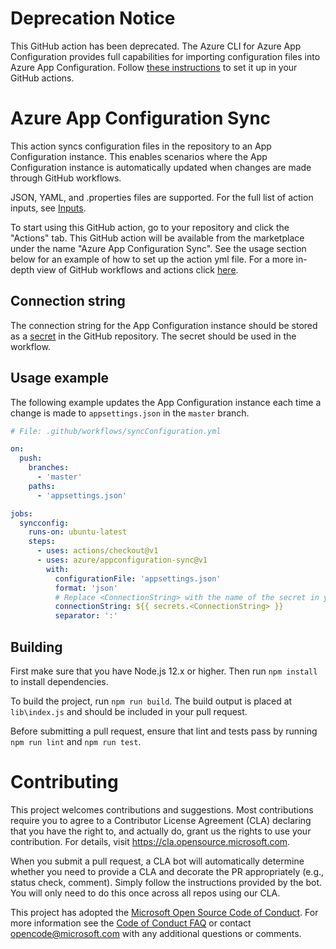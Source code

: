 # Deprecation Notice

This GitHub action has been deprecated. The Azure CLI for Azure App Configuration provides full capabilities for importing configuration files into Azure App Configuration. Follow [these instructions](https://aka.ms/appconfig/githubactions) to set it up in your GitHub actions. 

# Azure App Configuration Sync

This action syncs configuration files in the repository to an App Configuration instance. This enables scenarios where the App Configuration instance is automatically updated when changes are made through GitHub workflows.

JSON, YAML, and .properties files are supported. For the full list of action inputs, see [Inputs](./action.yml).

To start using this GitHub action, go to your repository and click the "Actions" tab. This GitHub action will be available from the marketplace under the name "Azure App Configuration Sync". See the usage section below for an example of how to set up the action yml file. For a more in-depth view of GitHub workflows and actions click [here](https://help.github.com/en/actions/automating-your-workflow-with-github-actions).

## Connection string

The connection string for the App Configuration instance should be stored as a [secret](https://help.github.com/en/articles/virtual-environments-for-github-actions#creating-and-using-secrets-encrypted-variables) in the GitHub repository.  The secret should be used in the workflow.

## Usage example

The following example updates the App Configuration instance each time a change is made to `appsettings.json` in the `master` branch.

```yaml
# File: .github/workflows/syncConfiguration.yml

on:
  push:
    branches:
      - 'master'
    paths:
      - 'appsettings.json'

jobs:
  syncconfig:
    runs-on: ubuntu-latest
    steps:
      - uses: actions/checkout@v1
      - uses: azure/appconfiguration-sync@v1
        with:
          configurationFile: 'appsettings.json'
          format: 'json'
          # Replace <ConnectionString> with the name of the secret in your repository
          connectionString: ${{ secrets.<ConnectionString> }}
          separator: ':'
```

## Building

First make sure that you have Node.js 12.x or higher. Then run `npm install` to install dependencies.

To build the project, run `npm run build`. The build output is placed at `lib\index.js` and should be included in your pull request.

Before submitting a pull request, ensure that lint and tests pass by running `npm run lint` and `npm run test`.

# Contributing

This project welcomes contributions and suggestions. Most contributions require you to agree to a
Contributor License Agreement (CLA) declaring that you have the right to, and actually do, grant us
the rights to use your contribution. For details, visit https://cla.opensource.microsoft.com.

When you submit a pull request, a CLA bot will automatically determine whether you need to provide
a CLA and decorate the PR appropriately (e.g., status check, comment). Simply follow the instructions
provided by the bot. You will only need to do this once across all repos using our CLA.

This project has adopted the [Microsoft Open Source Code of Conduct](https://opensource.microsoft.com/codeofconduct/).
For more information see the [Code of Conduct FAQ](https://opensource.microsoft.com/codeofconduct/faq/) or
contact [opencode@microsoft.com](mailto:opencode@microsoft.com) with any additional questions or comments.
